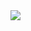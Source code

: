<a href="https://github.com/qiaofengsheng">
<img align="right" src="https://github-readme-stats.vercel.app/api?username=qiaofengsheng&theme=dracula&show_icons=true&icon_color=CE1D2D&text_color=718096&bg_color=ffffff&hide_title=true">
</a>



